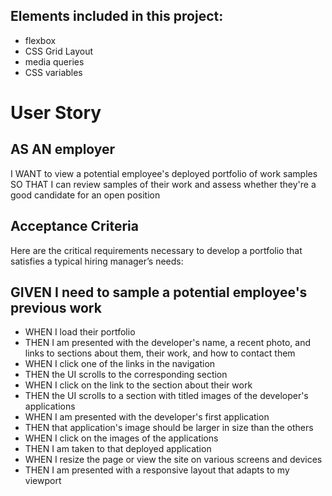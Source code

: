 
<h2> Elements included in this project:</h2>
<ul>
<li>flexbox</li>
<li>CSS Grid Layout</li>
<li>media queries</li>
<li>CSS variables</li>
</ul>


<h1>User Story</h1>

<h2>AS AN employer</h2>

<p>
I WANT to view a potential employee's deployed portfolio of work samples
SO THAT I can review samples of their work and assess whether they're a good candidate for an open position
</p>

<h2>Acceptance Criteria</h2>

<p>
Here are the critical requirements necessary to develop a portfolio that satisfies a typical hiring manager’s needs:
</p>

<h2>GIVEN I need to sample a potential employee's previous work</h2>
<p>
<ul>
<li>WHEN I load their portfolio</li>
<li>THEN I am presented with the developer's name, a recent photo, and links to sections about them, their work, and how to contact them</li>
<li>WHEN I click one of the links in the navigation</li>
<li>THEN the UI scrolls to the corresponding section</li>
<li>WHEN I click on the link to the section about their work</li>
<li>THEN the UI scrolls to a section with titled images of the developer's applications</li>
<li>WHEN I am presented with the developer's first application</li>
<li>THEN that application's image should be larger in size than the others</li>
<li>WHEN I click on the images of the applications</li>
<li>THEN I am taken to that deployed application</li>
<li>WHEN I resize the page or view the site on various screens and devices</li>
<li>THEN I am presented with a responsive layout that adapts to my viewport</li>
</ul>
</p>